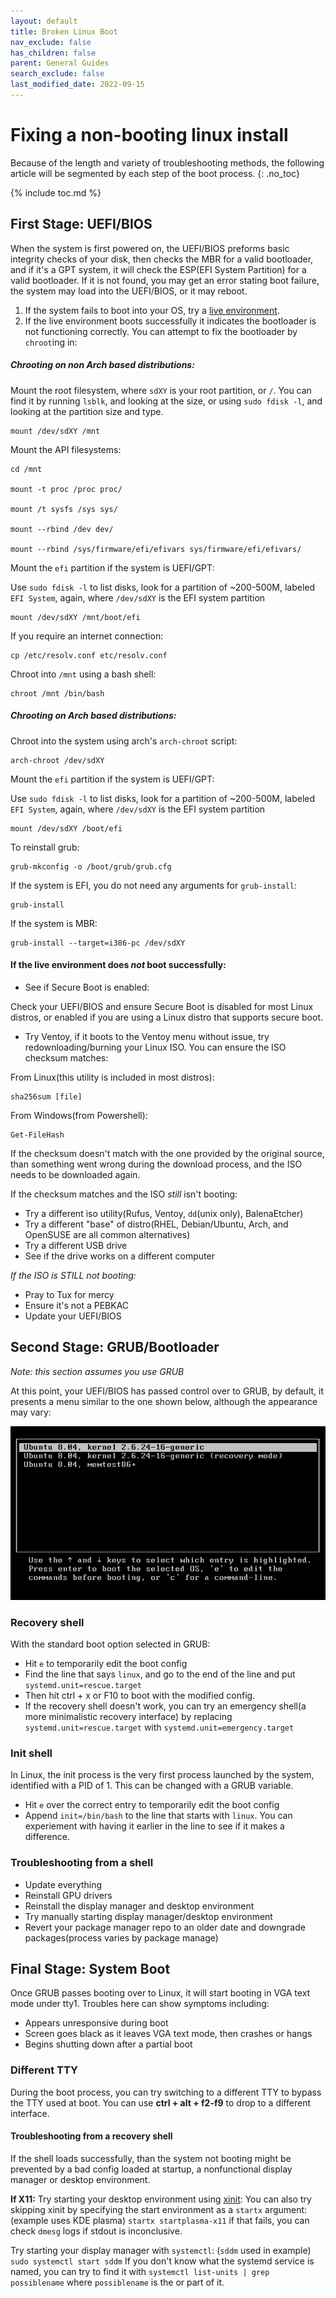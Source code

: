```yaml
---
layout: default
title: Broken Linux Boot
nav_exclude: false
has_children: false
parent: General Guides
search_exclude: false
last_modified_date: 2022-09-15
---
```


# Fixing a non-booting linux install
Because of the length and variety of troubleshooting methods, the following article will be segmented by each step of the boot process.
{: .no_toc}

{% include toc.md %}

## First Stage:  UEFI/BIOS
When the system is first powered on, the UEFI/BIOS preforms basic integrity checks of your disk, then checks the MBR for a valid bootloader, and if it's a GPT system, it will check the ESP(EFI System Partition) for a valid bootloader. If it is not found, you may get an error stating boot failure, the system may load into the UEFI/BIOS, or it may reboot. 

1. If the system fails to boot into your OS, try a [live environment](/docs/live-sessions/linux-live-session.html).
2. If the live environment boots successfully it indicates the bootloader is not functioning correctly. You can attempt to fix the bootloader by `chroot`ing in:

##### Chrooting on non Arch based distributions:
Mount the root filesystem, where `sdXY` is your root partition, or `/`. You can find it by running `lsblk`, and looking at the size, or using `sudo fdisk -l`, and looking at the partition size and type.

```
mount /dev/sdXY /mnt
```

Mount the API filesystems:
```
cd /mnt

mount -t proc /proc proc/

mount /t sysfs /sys sys/

mount --rbind /dev dev/

mount --rbind /sys/firmware/efi/efivars sys/firmware/efi/efivars/
```

Mount the `efi` partition if the system is UEFI/GPT:

Use `sudo fdisk -l` to list disks, look for a partition of ~200-500M, labeled `EFI System`, again, where `/dev/sdXY` is the EFI system partition
```
mount /dev/sdXY /mnt/boot/efi
```

If you require an internet connection:
```
cp /etc/resolv.conf etc/resolv.conf
```

Chroot into `/mnt` using a bash shell:
```
chroot /mnt /bin/bash
```

##### Chrooting on Arch based distributions:

Chroot into the system using arch's `arch-chroot` script:
```
arch-chroot /dev/sdXY
```

Mount the `efi` partition if the system is UEFI/GPT:

Use `sudo fdisk -l` to list disks, look for a partition of ~200-500M, labeled `EFI System`, again, where `/dev/sdXY` is the EFI system partition
```
mount /dev/sdXY /boot/efi
```

To reinstall grub:
```
grub-mkconfig -o /boot/grub/grub.cfg
```

If the system is EFI, you do not need any arguments for `grub-install`:
```
grub-install
```

If the system is MBR:
```
grub-install --target=i386-pc /dev/sdXY
```

#### If the live environment does *not* boot successfully:
- See if Secure Boot is enabled:

Check your UEFI/BIOS and ensure Secure Boot is disabled for most Linux distros, or enabled if you are using a Linux distro that supports secure boot.

- Try Ventoy, if it boots to the Ventoy menu without issue, try redownloading/burning your Linux ISO. You can ensure the ISO checksum matches:

From Linux(this utility is included in most distros):
```
sha256sum [file]
```

From Windows(from Powershell):
```
Get-FileHash
```

If the checksum doesn't match with the one provided by the original source, than something went wrong during the download process, and the ISO needs to be downloaded again.

If the checksum matches and the ISO *still* isn't booting:
- Try a different iso utility(Rufus, Ventoy, `dd`(unix only), BalenaEtcher)
- Try a different "base" of distro(RHEL, Debian/Ubuntu, Arch, and OpenSUSE are all common alternatives)
- Try a different USB drive
- See if the drive works on a different computer

*If the ISO is STILL not booting:*
- Pray to Tux for mercy
- Ensure it's not a PEBKAC
- Update your UEFI/BIOS

## Second Stage: GRUB/Bootloader
*Note: this section assumes you use GRUB*

At this point, your UEFI/BIOS has passed control over to GRUB, by default, it presents a menu similar to the one shown below, although the appearance may vary:

![grub menu](/assets/fixing-linux-boot/GRUB_screenshot.png)

### Recovery shell
With the standard boot option selected in GRUB:
- Hit `e` to temporarily edit the boot config
- Find the line that says `linux`, and go to the end of the line and put `systemd.unit=rescue.target`
- Then hit ctrl + x or F10 to boot with the modified config.
- If the recovery shell doesn't work, you can try an emergency shell(a more minimalistic recovery interface) by replacing `systemd.unit=rescue.target` with `systemd.unit=emergency.target`

### Init shell
In Linux, the init process is the very first process launched by the system, identified with a PID of 1. This can be changed with a GRUB variable.
- Hit `e` over the correct entry to temporarily edit the boot config
- Append `init=/bin/bash` to the line that starts with `linux`. You can experiement with having it earlier in the line to see if it makes a difference.

### Troubleshooting from a shell
- Update everything
- Reinstall GPU drivers
- Reinstall the display manager and desktop environment
- Try manually starting display manager/desktop environment
- Revert your package manager repo to an older date and downgrade packages(process varies by package manage)

## Final Stage: System Boot
Once GRUB passes booting over to Linux, it will start booting in VGA text mode under tty1. Troubles here can show symptoms including:
- Appears unresponsive during boot 
- Screen goes black as it leaves VGA text mode, then crashes or hangs
- Begins shutting down after a partial boot

### Different TTY
During the boot process, you can try switching to a different TTY to bypass the TTY used at boot. You can use **ctrl + alt + f2-f9** to drop to a different interface.
#### Troubleshooting from a recovery shell
If the shell loads successfully, than the system not booting might be prevented by a bad config loaded at startup, a nonfunctional display manager or desktop environment. 

**If X11:**
Try starting your desktop environment using [xinit](https://wiki.archlinux.org/title/Xinit):
You can also try skipping xinit by specifying the start environment as a `startx` argument:
(example uses KDE plasma)
`startx startplasma-x11`
if that fails, you can check `dmesg` logs if stdout is inconclusive.

Try starting your display manager with `systemctl`:
(`sddm` used in example)
`sudo systemctl start sddm`
If you don't know what the systemd service is named, you can try to find it with `systemctl list-units | grep possiblename` where `possiblename` is the or part of it.
